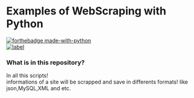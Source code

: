 # Examples of WebScraping with Python    

[![forthebadge made-with-python](https://ForTheBadge.com/images/badges/made-with-python.svg)](https://www.python.org/)  
[![label](https://img.shields.io/badge/author-AmirZoyber-orange)](https://www.zil.ink/amirzoyber)  


### What is in this repository?   
In all this scripts!     
informations of a site will be scrapped and save in differents formats! like json,MySQL,XML and etc.   




